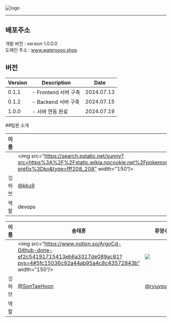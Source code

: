 ![logo](https://github.com/user-attachments/assets/ea4b8a5a-c239-402f-8829-4a4bb2ee507b)

---
## 배포주소

개발 버전 : version 1.0.0.0 </br>
도메인 주소 : www.watersooo.shop </br>

## 버전
| Version | Description | Date |
| --- | --- | --- |
| 0.1.1 | - Frontend 서버 구축 | 2024.07.13 |
| 0.1.2 | - Backend 서버 구축 | 2024.07.15 |
| 1.0.0 | - 서버 연동 완료 | 2024.07.19 |



##팀원 소개

| 이름 | 구경범 | 노현수 | 장정원 |
| --- | --- | --- | --- |
|  | <img src=”https://search.pstatic.net/sunny?src=https%3A%2F%2Fstatic.wikia.nocookie.net%2Fpokemon%2Fimages%2F0%2F0a%2F%25EA%25B9%259C%25EC%25A7%2580%25EA%25B3%25B0_%25EA%25B3%25B5%25EC%258B%259D_%25EC%259D%25BC%25EB%259F%25AC%25EC%258A%25A4%25ED%258A%25B8.png%2Frevision%2Flatest%3Fcb%3D20170409104423%26path-prefix%3Dko&type=fff208_208” width=”150”/> | <img src=”https://search.pstatic.net/sunny/?src=https%3A%2F%2Fi.namu.wiki%2Fi%2Fpt5Uc0VeUmLRRS4_KhEXwvB5W57uLP_l9jXa9iC2BRwjeNt8Oj-dH-8rxV3POZHSfLCpgi2uh6-y5iVqBGKw-g.webp&type=ff332_332” width=”150](https://search.pstatic.net/sunny?src=https%3A%2F%2Fstatic.wikia.nocookie.net%2Fpokemon%2Fimages%2F0%2F0a%2F%25EA%25B9%259C%25EC%25A7%2580%25EA%25B3%25B0_%25EA%25B3%25B5%25EC%258B%259D_%25EC%259D%25BC%25EB%259F%25AC%25EC%258A%25A4%25ED%258A%25B8.png%2Frevision%2Flatest%3Fcb%3D20170409104423%26path-prefix%3Dko&type=fff208_208)” height="150" /> | <img src=”https://search.pstatic.net/common/?src=http%3A%2F%2Fblogfiles.naver.net%2FMjAyMzA3MDJfMTM0%2FMDAxNjg4Mjk4NzI0NjEz.9n6for1ufGW4Mbn0tOoxWS_WEUPasTLBV9Okn1fFkMYg.tm9oj9RfpVwmSCpbeCGQiDhYiqiAc9SYGBJDwfCK46og.PNG.wsj2264%2F20230702_205109.png&type=ff332_332” width=”150”/> |
| 깃허브 | [@kku9](https://github.com/kku9) | [@watersooo](https://github.com/watersooo) | [@Jangmaker](https://github.com/Jangmaker) |
| 역할 | devops |  |  |

| 이름 | 송태훈 | 류영수 |
| --- | --- | --- |
|  | <img src=”https://www.notion.so/ArgoCd-Github-done-ef2c54191715413eb6a3317de089ac81?pvs=4#5fc15036c92a44ab95a4c8c43572843b” width=”150”/> | <img src=”https://upload.wikimedia.org/wikipedia/ko/e/e5/FinnAdventureTime.png” width=”150”/> |
| 깃허브 | [@SonTaeHoon](https://github.com/SongTaeHoon) | [@ryuyoungsu](https://github.com/ryuyoungsu) |
| 역할 |  |  |
